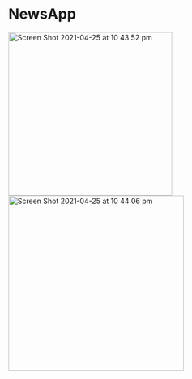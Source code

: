 # NewsApp

<p float="left">
<img width="323" alt="Screen Shot 2021-04-25 at 10 43 52 pm" src="https://user-images.githubusercontent.com/47931648/115993800-c6851080-a617-11eb-944a-cb6898be5270.png">
<img width="346" alt="Screen Shot 2021-04-25 at 10 44 06 pm" src="https://user-images.githubusercontent.com/47931648/115993856-01874400-a618-11eb-92ba-5b063b7e8283.png">
</p>
